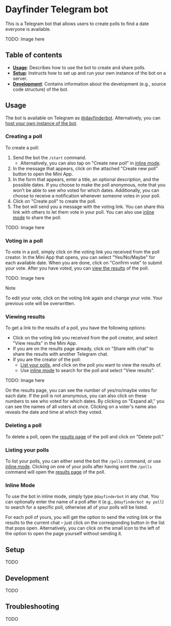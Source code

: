 # Dayfinder Telegram bot

This is a Telegram bot that allows users to create polls to find a date everyone is available.

TODO: Image here

## Table of contents
- [**Usage**](#usage): Describes how to use the bot to create and share polls.
- [**Setup**](#setup): Instructs how to set up and run your own instance of the bot on a server.
- [**Development**](#development): Contains information about the development (e.g., source code structure) of the bot.

## Usage
The bot is available on Telegram as [@dayfinderbot](https://t.me/dayfinderbot).
Alternatively, you can [host your own instance of the bot](#setup).

### Creating a poll
To create a poll:
1. Send the bot the `/start` command.
    - Alternatively, you can also tap on "Create new poll" in [inline mode](#inline-mode).
2. In the message that appears, click on the attached "Create new poll" button to open the Mini App.
3. In the form that appears, enter a title, an optional description, and the possible dates. If you choose to make the poll anonymous, note that you won't be able to see who voted for which dates. Additionally, you can choose to receive a notification whenever someone votes in your poll.
4. Click on "Create poll" to create the poll.
5. The bot will send you a message with the voting link. You can share this link with others to let them vote in your poll. You can also use [inline mode](#inline-mode) to share the poll.

TODO: Image here

### Voting in a poll
To vote in a poll, simply click on the voting link you received from the poll creator. 
In the Mini App that opens, you can select "Yes/No/Maybe" for each available date.
When you are done, click on "Confirm vote" to submit your vote.
After you have voted, you can [view the results](#viewing-results) of the poll.

TODO: Image here

> [!note]
> To edit your vote, click on the voting link again and change your vote. Your previous vote will be overwritten.

### Viewing results
To get a link to the results of a poll, you have the following options:
- Click on the voting link you received from the poll creator, and select "View results" in the Mini App.
- If you are on the results page already, click on "Share with chat" to share the results with another Telegram chat.
- If you are the creator of the poll:
    - [List your polls](#listing-your-polls), and click on the poll you want to view the results of.
    - Use [inline mode](#inline-mode) to search for the poll and select "View results".

TODO: Image here

On the results page, you can see the number of yes/no/maybe votes for each date.
If the poll is not anonymous, you can also click on these numbers to see who voted for which dates.
By clicking on "Expand all," you can see the names of all voters at once.
Clicking on a voter's name also reveals the date and time at which they voted.

### Deleting a poll
To delete a poll, open the [results page](#viewing-results) of the poll and click on "Delete poll."

### Listing your polls
To list your polls, you can either send the bot the `/polls` command, or use [inline mode](#inline-mode).
Clicking on one of your polls after having sent the `/polls` command will open the [results page](#viewing-results) of the poll.

### Inline Mode
To use the bot in inline mode, simply type `@dayfinderbot` in any chat.
You can optionally enter the name of a poll after it (e.g., `@dayfinderbot my poll`) to search for a specific poll, otherwise all of your polls will be listed.

For each poll of yours, you will get the option to send the voting link or the results to the current chat – just click on the corresponding button in the list that pops open.
Alternatively, you can click on the small icon to the left of the option to open the page yourself without sending it.

## Setup
TODO

## Development
TODO

## Troubleshooting
TODO
